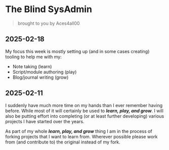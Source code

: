 # The Blind SysAdmin
> brought to you by Aces4all00

## 2025-02-18

My focus this week is mostly setting up (and in some cases creating) tooling to help me with my:

- Note taking (learn)
- Script/module authoring (play)
- Blog/journal writing (grow)

## 2025-02-11

I suddenly have much more time on my hands than I ever remember having before. While most of it will certainly be used to ***learn, play, and grow***. I will also be putting effort into completing (or at least further developing) various projects I have started over the years.

As part of my whole ***learn, play, and grow*** thing I am in the process of forking projects that I want to learn from. Wherever possible please work from (and contribute to) the original instead of my fork.